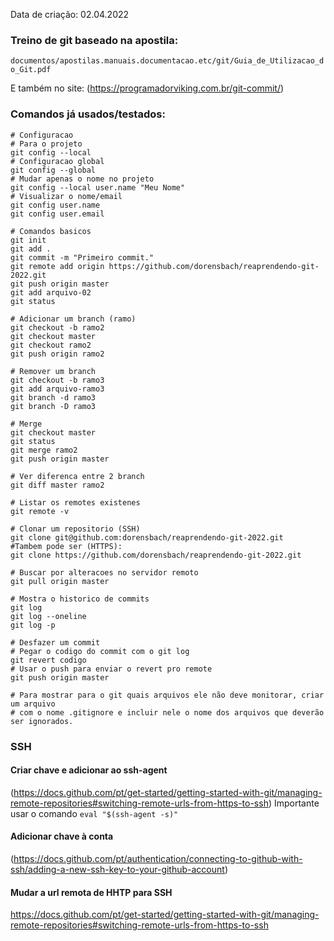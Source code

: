 Data de criação: 02.04.2022

### Treino de git baseado na apostila:
`documentos/apostilas.manuais.documentacao.etc/git/Guia_de_Utilizacao_do_Git.pdf`

E também no site:
(https://programadorviking.com.br/git-commit/)

### Comandos já usados/testados:

```git
# Configuracao
# Para o projeto
git config --local
# Configuracao global
git config --global
# Mudar apenas o nome no projeto
git config --local user.name "Meu Nome"
# Visualizar o nome/email
git config user.name
git config user.email

# Comandos basicos
git init
git add .
git commit -m "Primeiro commit."
git remote add origin https://github.com/dorensbach/reaprendendo-git-2022.git
git push origin master
git add arquivo-02
git status

# Adicionar um branch (ramo)
git checkout -b ramo2
git checkout master
git checkout ramo2
git push origin ramo2

# Remover um branch
git checkout -b ramo3
git add arquivo-ramo3
git branch -d ramo3
git branch -D ramo3

# Merge
git checkout master
git status
git merge ramo2
git push origin master

# Ver diferenca entre 2 branch
git diff master ramo2

# Listar os remotes existenes
git remote -v

# Clonar um repositorio (SSH)
git clone git@github.com:dorensbach/reaprendendo-git-2022.git
#Tambem pode ser (HTTPS):
git clone https://github.com/dorensbach/reaprendendo-git-2022.git

# Buscar por alteracoes no servidor remoto
git pull origin master

# Mostra o historico de commits
git log
git log --oneline
git log -p

# Desfazer um commit
# Pegar o codigo do commit com o git log
git revert codigo
# Usar o push para enviar o revert pro remote
git push origin master

# Para mostrar para o git quais arquivos ele não deve monitorar, criar um arquivo
# com o nome .gitignore e incluir nele o nome dos arquivos que deverão ser ignorados.
```
### SSH
#### Criar chave e adicionar ao ssh-agent
(https://docs.github.com/pt/get-started/getting-started-with-git/managing-remote-repositories#switching-remote-urls-from-https-to-ssh)
Importante usar o comando `eval "$(ssh-agent -s)"`
#### Adicionar chave à conta
(https://docs.github.com/pt/authentication/connecting-to-github-with-ssh/adding-a-new-ssh-key-to-your-github-account)
#### Mudar a url remota de HHTP para SSH
https://docs.github.com/pt/get-started/getting-started-with-git/managing-remote-repositories#switching-remote-urls-from-https-to-ssh
